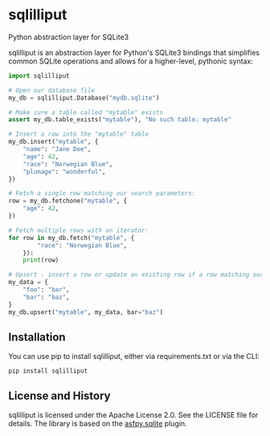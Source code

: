 # sqlilliput
Python abstraction layer for SQLite3

sqlilliput is an abstraction layer for Python's SQLite3 bindings that simplifies common 
SQLite operations and allows for a higher-level, pythonic syntax:

~~~python
import sqlilliput

# Open our database file
my_db = sqlilliput.Database("mydb.sqlite")

# Make sure a table called "mytable" exists
assert my_db.table_exists("mytable"), "No such table: mytable"

# Insert a row into the "mytable" table
my_db.insert("mytable", {
    "name": "Jane Doe",
    "age": 42,
    "race": "Norwegian Blue",
    "plumage": "wonderful",
})

# Fetch a single row matching our search parameters:
row = my_db.fetchone("mytable", {
    "age": 42,
})

# Fetch multiple rows with an iterator:
for row in my_db.fetch("mytable", {
        "race": "Norwegian Blue",
    }):
    print(row)

# Upsert - insert a row or update an existing row if a row matching our search (bar=baz) exists
my_data = {
    "foo": "bar",
    "bar": "baz",
}
my_db.upsert("mytable", my_data, bar="baz")
~~~


## Installation
You can use pip to install sqlilliput, either via requirements.txt or via the CLI:
~~~shell
pip install sqlilliput
~~~

## License and History
sqlilliput is licensed under the Apache License 2.0. See the LICENSE file for details.
The library is based on the [asfpy.sqlite](https://github.com/apache/infrastructure-asfpy) plugin.
